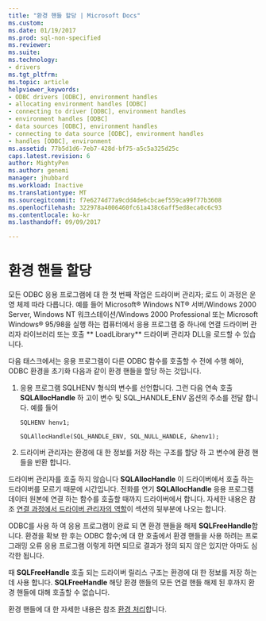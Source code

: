 ```yaml
---
title: "환경 핸들 할당 | Microsoft Docs"
ms.custom: 
ms.date: 01/19/2017
ms.prod: sql-non-specified
ms.reviewer: 
ms.suite: 
ms.technology:
- drivers
ms.tgt_pltfrm: 
ms.topic: article
helpviewer_keywords:
- ODBC drivers [ODBC], environment handles
- allocating environment handles [ODBC]
- connecting to driver [ODBC], environment handles
- environment handles [ODBC]
- data sources [ODBC], environment handles
- connecting to data source [ODBC], environment handles
- handles [ODBC], environment
ms.assetid: 77b5d1d6-7eb7-428d-bf75-a5c5a325d25c
caps.latest.revision: 6
author: MightyPen
ms.author: genemi
manager: jhubbard
ms.workload: Inactive
ms.translationtype: MT
ms.sourcegitcommit: f7e6274d77a9cdd4de6cbcaef559ca99f77b3608
ms.openlocfilehash: 322978a4006460fc61a438c6aff5ed8eca0c6c93
ms.contentlocale: ko-kr
ms.lasthandoff: 09/09/2017

---
```

# <a name="allocating-the-environment-handle"></a>환경 핸들 할당
모든 ODBC 응용 프로그램에 대 한 첫 번째 작업은 드라이버 관리자; 로드 이 과정은 운영 체제 따라 다릅니다. 예를 들어 Microsoft® Windows NT® 서버/Windows 2000 Server, Windows NT 워크스테이션/Windows 2000 Professional 또는 Microsoft Windows® 95/98을 실행 하는 컴퓨터에서 응용 프로그램 중 하나에 연결 드라이버 관리자 라이브러리 또는 호출 ** LoadLibrary** 드라이버 관리자 DLL을 로드할 수 있습니다.  
  
 다음 태스크에서는 응용 프로그램이 다른 ODBC 함수를 호출할 수 전에 수행 해야, ODBC 환경을 초기화 다음과 같이 환경 핸들을 할당 하는 것입니다.  
  
1.  응용 프로그램 SQLHENV 형식의 변수를 선언합니다. 그런 다음 연속 호출 **SQLAllocHandle** 하 고이 변수 및 SQL_HANDLE_ENV 옵션의 주소를 전달 합니다. 예를 들어  
  
    ```  
    SQLHENV henv1;  
  
    SQLAllocHandle(SQL_HANDLE_ENV, SQL_NULL_HANDLE, &henv1);  
    ```  
  
2.  드라이버 관리자는 환경에 대 한 정보를 저장 하는 구조를 할당 하 고 변수에 환경 핸들을 반환 합니다.  
  
 드라이버 관리자를 호출 하지 않습니다 **SQLAllocHandle** 이 드라이버에서 호출 하는 드라이버를 모르기 때문에 시간입니다. 전화를 연기 **SQLAllocHandle** 응용 프로그램 데이터 원본에 연결 하는 함수를 호출할 때까지 드라이버에서 합니다. 자세한 내용은 참조 [연결 과정에서 드라이버 관리자의 역할](../../../odbc/reference/develop-app/driver-manager-s-role-in-the-connection-process.md)이 섹션의 뒷부분에 나오는 합니다.  
  
 ODBC를 사용 하 여 응용 프로그램이 완료 되 면 환경 핸들을 해제 **SQLFreeHandle**합니다. 환경을 확보 한 후는 ODBC 함수;에 대 한 호출에서 환경 핸들을 사용 하려는 프로그래밍 오류 응용 프로그램 이렇게 하면 되므로 결과가 정의 되지 않은 있지만 아마도 심각한 됩니다.  
  
 때 **SQLFreeHandle** 호출 되는 드라이버 릴리스 구조는 환경에 대 한 정보를 저장 하는 데 사용 합니다. **SQLFreeHandle** 해당 환경 핸들의 모든 연결 핸들 해제 된 후까지 환경 핸들에 대해 호출할 수 없습니다.  
  
 환경 핸들에 대 한 자세한 내용은 참조 [환경 처리](../../../odbc/reference/develop-app/environment-handles.md)합니다.

